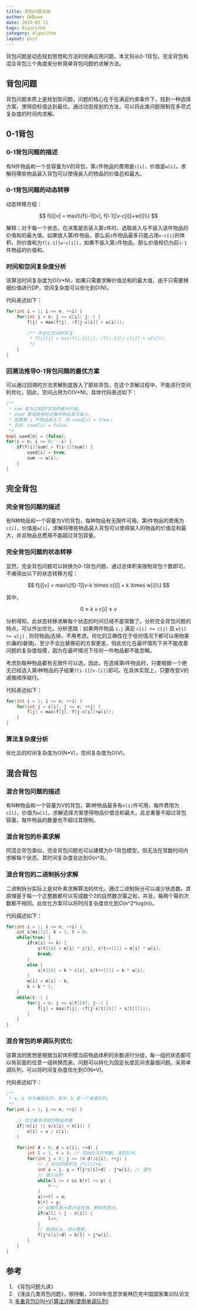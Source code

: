 ```yaml
---
title: 背包问题总结
author: DHDave
date: 2015-02-11
tags: Algorithm
category: Algorithm
layout: post
---
```


背包问题是动态规划思想和方法的经典应用问题，本文将从0-1背包，完全背包和混合背包三个角度来分析简单背包问题的求解方法。

背包问题
---------

背包问题本质上是规划型问题，问题的核心在于在满足约束条件下，找到一种选择方案，使得目标值达到最优。通过动态规划的方法，可以将此类问题限制在多项式复杂度的时间内求解。

<!--more-->

0-1背包
--------

### 0-1背包问题的描述

有N件物品和一个总容量为V的背包，第`i`件物品的费用是`c[i]`，价值是`w[i]`。求解将哪些物品装入背包可以使得装入的物品的价值总和最大。

### 0-1背包问题的动态转移

动态转移方程：

$$ f[i][v] = max\\{f[i-1][v], f[i-1][v-c[i]]+w[i]\\} $$

解释；对于每一个状态，在决策是否装入第`i`件时，选取装入与不装入该件物品的价值和的最大值。如果放入第i件物品，那么前`i`件物品最多只能占用`v-c[i]`的体积，则价值和为`f[i-1][w-c[i]]`，如果不装入第`i`件物品，那么价值和仍为前`i-1`件物品的价值和。

### 时间和空间复杂度分析

该算法时间复杂度为O(V\*N)，如果只需要求解价值总和的最大值，由于只需要根据价值进行DP，空间复杂度可以优化到O(N)。

代码表述如下：

```cpp
for(int i = 1; i <= n; ++i) {
    for(int j = v; j >= c[i]; j--) {
		f[j] = max(f[j], (f[j-c[i]] + w[i]));
        
        /** 不优化空间的写法
         * f[i][j] = max(f[i-1][j], (f[i-1][j-c[i]] + w[i]));
         */
	}
}
```

### 回溯法推导0-1背包问题的最优方案

可以通过回溯的方法求解到底放入了那些背包，在这个求解过程中，不能进行空间的优化，因此，空间占用为O(V\*N)。具体代码表述如下：

```cpp
/**
 * sum 值为之前DP求出的最大价值。
 * used 数组用来标记每件物品是否装入。
 * 如果第 i 件物品装入了，则 used[i] = true；
 * 否则，used[i] = false。
 */
bool used[n] = {false};
for(i = n; i >= 0; --i) {
    if(f[i][sum] > f[i-1][sum]) {
        used[i] = true;
        sum -= w[i];
    }
}
```

完全背包
---------

### 完全背包问题的描述

有N种物品和一个容量为V的背包，每种物品有无限件可用。第i件物品的费用为`c[i]`，价值是`w[i]`。求解将哪些物品装入背包可以使得装入的物品的价值总和最大，并且物品总费用不能超过背包容量。

### 完全背包问题的状态转移

显然，完全背包问题可以转换为0-1背包问题，通过总体积来限制背包个数即可。不难得出以下的状态转移方程：

$$ f[i][v] = max\\{f[i-1][v-k \times c[i]] + k \times w[i]\\} $$

其中，

$$ 0 \leq k \times c[i] \leq v $$

分析得知，此状态转移求解每个状态的时间已经不是常数了。分析完全背包问题的特点，可以作出优化。分析思路：如果两件物品 `i,j` 满足 `c[i] <= c[j]` 且 `w[i] >= w[j]` , 则将物品j去掉，不用考虑。优化的正确性在于任何情况下都可以用物美价廉的i替换j，至少不会比替换前的方案更差。但此优化在最坏情形下并不能改善问题的复杂度规模，因为在最坏情况下任何一件物品都不能忽略。

考虑到每种物品都有无限件可以选，因此，在选择第i件物品时，只要根据一个绝无已经选入第i种物品的子结果`f[i-1][v-[i]]`即可。在具体实现上，只要改变V的递推顺序就行。

代码表述如下：

```cpp
for(int i = 1; i <= n; ++i) {
    for(int j = c[i]; j <= v; ++j) {
        f[j] = max(f[j], f[j-c[i]]+w[i]);    
    }
}
```

### 算法复杂度分析

优化后的时间复杂度为O(N\*V)，空间复杂度为O(V)。

混合背包
---------

### 混合背包问题的描述

有N种物品和一个容量为V的背包，第i种物品最多有`n[i]`件可用，每件费用为`c[i]`，价值为`w[i]`。求解选择方案使得物品价值总和最大，且总重量不超过背包容量，每件物品的数量也不超过其限制。

### 混合背包的朴素求解

同混合背包类似，完全背包问题也可以建模为0-1背包模型，但无法在常数时间内求解每个状态，其时间复杂度会达到O(n^3)。

### 混合背包的二进制拆分求解

二进制拆分实际上是对朴素求解算法的优化。通过二进制拆分可以减少状态数。其原理基于每一个正整数都可以写成数个2的自然数次幂之和，并且，每两个幂的次数都不相同。此优化方案可以将时间复杂度优化到O(n^2\*log(n))。

代码描述如下：

```cpp
for(int i = 1; i <= n; ++i) {
	int s[mi][2], k = 1, t = 0;
	while(true) {
		if(m[i] <= k) {
			s[t][0] = m[i] * c[i], s[t++][1] = m[i] * w[i];
			break;
		}
		else {
    		s[t][0] = k * c[i], s[t++][1] = k * w[i];
		}
		m[i] = m[i] - k;
		k = k * 2;
    }
	while(t--) {
		for(j = v; j >= s[t][0]; j--) {
			f[j] = max(f[j], (f[j-s[t][0]] + s[t][1]));
		}
	}
}
```

### 混合背包的单调队列优化

该算法的思想是根据当前体积模当前物品体积的余数进行分组，每一组的状态都可以有前面的任意一组转换而来。问题可以转化为固定长度区间求最值问题。采用单调队列，可以将时间复杂度优化到O(N\*V)。

代码表述如下：

```cpp
/**
 * a, b 均为辅助队列，其中，b 是一个单调队列。
 */
for(int i = 1; i <= n; ++i) {
    
    // 优化最多可用的物品件数
    if(!n[i] || v/c[i] < n[i]) {
        n[i] = v / c[i];   
    }
    
    for(int d = 0; d < c[i]; ++d) {
        int l = 1, r = 0; // 初始化队列参数，清空队列。
        for(int j = 0; j <= (v-d)/c[i]; ++j) {
            // j 对应的体积为 j*c[i]+d。
            int x = j, y = f[j*c[i]+d] - j*w[i]; // 退化
            // 插入队列
            while(l <= r && b[r] <= y) {
                r--;
            }
            a[++r] = x;
            b[r] = y;
            // 如果队首元素已经失效，删除失效点。
            if(a[l] < j - n[i]) {
                l++;
            }
            // 取得队头，进行更新。
            f[j*c[i]+d] = b[l] + j*w[i];
        }
    }    
}
```

参考
-----

1. 《背包问题九讲》
2. 《浅谈几类背包问题》，徐持衡，2009年信息学奥林匹克中国国家集训队论文 
3. [多重背包O(N\*V)算法详解(使用单调队列)](http://blog.csdn.net/flyinghearts/article/details/5898183 "flyinghearts的专栏")






